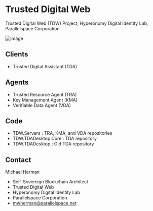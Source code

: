 # Trusted Digital Web
Trusted Digital Web (TDW) Project, Hyperonomy Digital Identity Lab, Parallelspace Corporation

![image](https://user-images.githubusercontent.com/6101736/124786198-c43b0e80-df04-11eb-83b9-f184227b3d8c.png)

## Clients
- Trusted Digital Assistant (TDA)
## Agents
- Trusted Resource Agent (TRA)
- Key Management Agent (KMA)
- Verifiable Data Agent (VDA)
## Code
- TDW.Servers : TRA, KMA, and VDA repositories 
- TDW.TDADesktop.Core : TDA repository
- TDW.TDADesktop : Old TDA repository
## Contact
Michael Herman
- Self-Sovereign Blockchain Architect
- Trusted Digital Web
- Hyperonomy Digital Identity Lab
- Parallelspace Corporation
- mwherman@parallelspace.net
